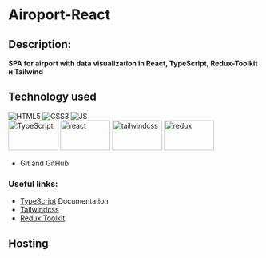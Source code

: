 # Airoport-React

## Description:
**SPA for airport with data visualization in React, TypeScript, Redux-Toolkit и Tailwind**

## Technology used
![HTML5](https://img.shields.io/badge/html5-%23E34F26.svg?style=for-the-badge&logo=html5&logoColor=white)
![CSS3](https://img.shields.io/badge/css3-%231572B6.svg?style=for-the-badge&logo=css3&logoColor=white) 
![JS](https://img.shields.io/badge/JS-JavaScript-blue?style=for-the-badge&logo=js&logoColor=white) </br>
<img src="https://www.vectorlogo.zone/logos/typescriptlang/typescriptlang-ar21.svg" alt="TypeScript" width="100" height="60"/>
<img src="https://www.vectorlogo.zone/logos/reactjs/reactjs-ar21.svg" alt="react" width="100" height="60"/> 
<img src="https://www.vectorlogo.zone/logos/tailwindcss/tailwindcss-ar21.svg" alt="tailwindcss" width="100" height="60"/>
<img src="https://github.com/prplx/svg-logos/blob/master/svg/redux.svg" alt="redux" width="100" height="60"/>
- Git and GitHub

### Useful links:
- [TypeScript](https://www.typescriptlang.org/) Documentation
- [Tailwindcss](https://tailwindcss.com/)
- [Redux Toolkit](https://redux-toolkit.js.org/)

## Hosting

